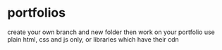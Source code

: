 # portfolios

create your own branch and new folder then work on your portfolio
use plain html, css and js only, or libraries which have their cdn
